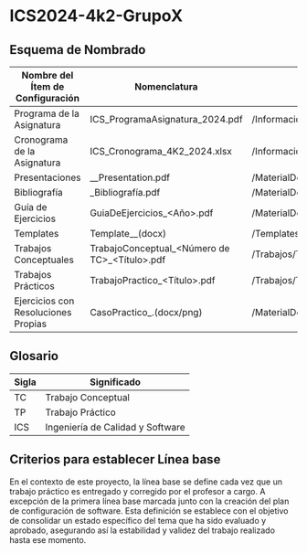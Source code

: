 # ICS2024-4k2-GrupoX

## Esquema de Nombrado
| **Nombre del Ítem de Configuración**      | **Nomenclatura**                                    | **Ubicación Física**                                                        |
|-------------------------------------------|----------------------------------------------------|-----------------------------------------------------------------------------|
| Programa de la Asignatura                 | ICS_ProgramaAsignatura_2024.pdf                     | /InformaciónAsignatura/                                                     |
| Cronograma de la Asignatura               | ICS_Cronograma_4K2_2024.xlsx                        | /InformaciónAsignatura/                                                     |
| Presentaciones                            | <Numero><Unidad><numero>_<NombreTema>_Presentation.pdf | /MaterialDeEstudio/PresentacionesDeClases/                                  |
| Bibliografía                              | <NombreDelLibro>_Bibliografía.pdf                   | /MaterialDeEstudio/BibliografíaYTextos/                                     |
| Guía de Ejercicios                        | GuiaDeEjercicios_<Año>.pdf                          | /MaterialDeEstudio/GuiaDeEjercicios/                                        |
| Templates                                 | Template_<Nombre del Template>_<ext>(docx)          | /Templates/<TipoDeTemplate>/                                                |
| Trabajos Conceptuales                     | TrabajoConceptual_<Número de TC>_<Título>.pdf       | /Trabajos/TrabajosConceptuales/<TipoDeTrabajoConceptual>/                   |
| Trabajos Prácticos                        | TrabajoPractico_<Título>.pdf                        | /Trabajos/TrabajosPrácticos/<NroTP>/                                        |
| Ejercicios con Resoluciones Propias       | CasoPractico_<NumeroDelCasoPractico>_<NombreAutor>_<Tema>.(docx/png) | /MaterialDeEstudio/GuiaDeEjercicios/EjerciciosResueltosConSolucionesPropias/ |

## Glosario
| **Sigla** | **Significado**                             |
|-----------|---------------------------------------------|
| TC        | Trabajo Conceptual                          |
| TP        | Trabajo Práctico                            |
| ICS       | Ingeniería de Calidad y Software            |

## Criterios para establecer Línea base
En el contexto de este proyecto, la línea base se define cada vez que un trabajo práctico es entregado y corregido por el profesor a cargo. A excepción de la primera línea base marcada junto con la creación del plan de configuración de software.
Esta definición se establece con el objetivo de consolidar un estado específico del tema que ha sido evaluado y aprobado, asegurando así la estabilidad y validez del trabajo realizado hasta ese momento.
